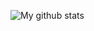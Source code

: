 ![My github stats](https://github-readme-stats.vercel.app/api?username=romvoid95&theme=gruvbox&include_all_commits=true&show_icons=true")
